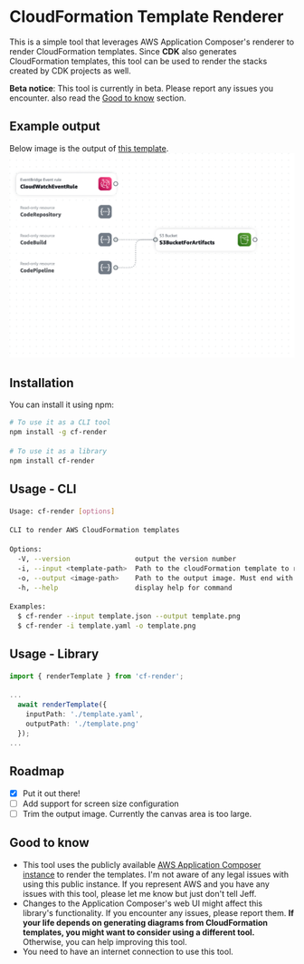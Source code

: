 # CloudFormation Template Renderer

This is a simple tool that leverages AWS Application Composer's renderer to render CloudFormation templates. Since **CDK** also generates CloudFormation templates, this tool can be used to render the stacks created by CDK projects as well.

**Beta notice**: This tool is currently in beta. Please report any issues you encounter. also read the [Good to know](#good-to-know) section.

## Example output

Below image is the output of [this template](https://github.com/awslabs/aws-cloudformation-templates/blob/master/community/solutions/StaticWebSiteWithPipeline/stacks/pipeline.json).
![Example output](./assets/example.png)

## Installation

You can install it using npm:

```bash
# To use it as a CLI tool
npm install -g cf-render

# To use it as a library
npm install cf-render
```

## Usage - CLI

```bash
Usage: cf-render [options]

CLI to render AWS CloudFormation templates

Options:
  -V, --version                output the version number
  -i, --input <template-path>  Path to the cloudFormation template to render
  -o, --output <image-path>    Path to the output image. Must end with .png
  -h, --help                   display help for command

Examples:
  $ cf-render --input template.json --output template.png
  $ cf-render -i template.yaml -o template.png
```

## Usage - Library

```typescript
import { renderTemplate } from 'cf-render';

...
  await renderTemplate({
    inputPath: './template.yaml', 
    outputPath: './template.png'
  });
...
```

## Roadmap

- [x] Put it out there!
- [ ] Add support for screen size configuration
- [ ] Trim the output image. Currently the canvas area is too large.

## Good to know

- This tool uses the publicly available [AWS Application Composer instance](https://ide-toolkits.app-composer.aws.dev/index.html) to render the templates. I'm not aware of any legal issues with using this public instance. If you represent AWS and you have any issues with this tool, please let me know but just don't tell Jeff.
- Changes to the Application Composer's web UI might affect this library's functionality. If you encounter any issues, please report them. **If your life depends on generating diagrams from CloudFormation templates, you might want to consider using a different tool.** Otherwise, you can help improving this tool.
- You need to have an internet connection to use this tool.
